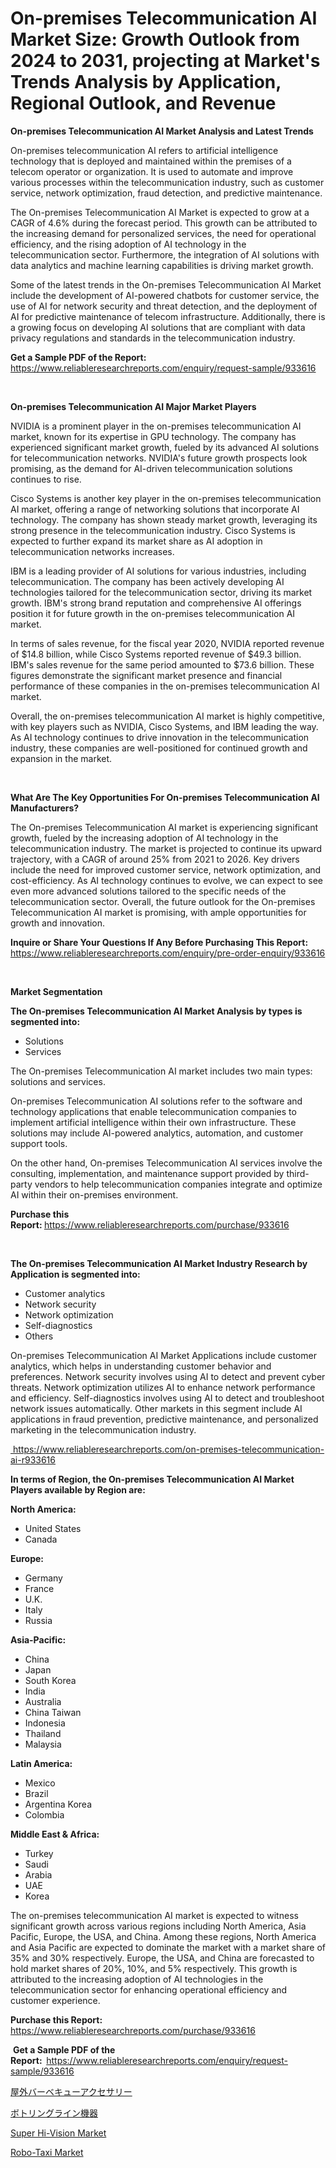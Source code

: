 <p><h1>On-premises Telecommunication AI Market Size: Growth Outlook from 2024 to 2031, projecting at Market's Trends Analysis by Application, Regional Outlook, and Revenue</h1></p><p><strong>On-premises Telecommunication AI Market Analysis and Latest Trends</strong></p>
<p><p>On-premises telecommunication AI refers to artificial intelligence technology that is deployed and maintained within the premises of a telecom operator or organization. It is used to automate and improve various processes within the telecommunication industry, such as customer service, network optimization, fraud detection, and predictive maintenance.</p><p>The On-premises Telecommunication AI Market is expected to grow at a CAGR of 4.6% during the forecast period. This growth can be attributed to the increasing demand for personalized services, the need for operational efficiency, and the rising adoption of AI technology in the telecommunication sector. Furthermore, the integration of AI solutions with data analytics and machine learning capabilities is driving market growth.</p><p>Some of the latest trends in the On-premises Telecommunication AI Market include the development of AI-powered chatbots for customer service, the use of AI for network security and threat detection, and the deployment of AI for predictive maintenance of telecom infrastructure. Additionally, there is a growing focus on developing AI solutions that are compliant with data privacy regulations and standards in the telecommunication industry.</p></p>
<p><strong>Get a Sample PDF of the Report:&nbsp;</strong> <a href="https://www.reliableresearchreports.com/enquiry/request-sample/933616">https://www.reliableresearchreports.com/enquiry/request-sample/933616</a></p>
<p>&nbsp;</p>
<p><strong>On-premises Telecommunication AI Major Market Players</strong></p>
<p><p>NVIDIA is a prominent player in the on-premises telecommunication AI market, known for its expertise in GPU technology. The company has experienced significant market growth, fueled by its advanced AI solutions for telecommunication networks. NVIDIA's future growth prospects look promising, as the demand for AI-driven telecommunication solutions continues to rise.</p><p>Cisco Systems is another key player in the on-premises telecommunication AI market, offering a range of networking solutions that incorporate AI technology. The company has shown steady market growth, leveraging its strong presence in the telecommunication industry. Cisco Systems is expected to further expand its market share as AI adoption in telecommunication networks increases.</p><p>IBM is a leading provider of AI solutions for various industries, including telecommunication. The company has been actively developing AI technologies tailored for the telecommunication sector, driving its market growth. IBM's strong brand reputation and comprehensive AI offerings position it for future growth in the on-premises telecommunication AI market.</p><p>In terms of sales revenue, for the fiscal year 2020, NVIDIA reported revenue of $14.8 billion, while Cisco Systems reported revenue of $49.3 billion. IBM's sales revenue for the same period amounted to $73.6 billion. These figures demonstrate the significant market presence and financial performance of these companies in the on-premises telecommunication AI market.</p><p>Overall, the on-premises telecommunication AI market is highly competitive, with key players such as NVIDIA, Cisco Systems, and IBM leading the way. As AI technology continues to drive innovation in the telecommunication industry, these companies are well-positioned for continued growth and expansion in the market.</p></p>
<p>&nbsp;</p>
<p><strong>What Are The Key Opportunities For On-premises Telecommunication AI Manufacturers?</strong></p>
<p><p>The On-premises Telecommunication AI market is experiencing significant growth, fueled by the increasing adoption of AI technology in the telecommunication industry. The market is projected to continue its upward trajectory, with a CAGR of around 25% from 2021 to 2026. Key drivers include the need for improved customer service, network optimization, and cost-efficiency. As AI technology continues to evolve, we can expect to see even more advanced solutions tailored to the specific needs of the telecommunication sector. Overall, the future outlook for the On-premises Telecommunication AI market is promising, with ample opportunities for growth and innovation.</p></p>
<p><strong>Inquire or Share Your Questions If Any Before Purchasing This Report:</strong> <a href="https://www.reliableresearchreports.com/enquiry/pre-order-enquiry/933616">https://www.reliableresearchreports.com/enquiry/pre-order-enquiry/933616</a></p>
<p>&nbsp;</p>
<p><strong>Market Segmentation</strong></p>
<p><strong>The On-premises Telecommunication AI Market Analysis by types is segmented into:</strong></p>
<p><ul><li>Solutions</li><li>Services</li></ul></p>
<p><p>The On-premises Telecommunication AI market includes two main types: solutions and services.</p><p>On-premises Telecommunication AI solutions refer to the software and technology applications that enable telecommunication companies to implement artificial intelligence within their own infrastructure. These solutions may include AI-powered analytics, automation, and customer support tools.</p><p>On the other hand, On-premises Telecommunication AI services involve the consulting, implementation, and maintenance support provided by third-party vendors to help telecommunication companies integrate and optimize AI within their on-premises environment.</p></p>
<p><strong>Purchase this Report:&nbsp;</strong><a href="https://www.reliableresearchreports.com/purchase/933616">https://www.reliableresearchreports.com/purchase/933616</a></p>
<p>&nbsp;</p>
<p><strong>The On-premises Telecommunication AI Market Industry Research by Application is segmented into:</strong></p>
<p><ul><li>Customer analytics</li><li>Network security</li><li>Network optimization</li><li>Self-diagnostics</li><li>Others</li></ul></p>
<p><p>On-premises Telecommunication AI Market Applications include customer analytics, which helps in understanding customer behavior and preferences. Network security involves using AI to detect and prevent cyber threats. Network optimization utilizes AI to enhance network performance and efficiency. Self-diagnostics involves using AI to detect and troubleshoot network issues automatically. Other markets in this segment include AI applications in fraud prevention, predictive maintenance, and personalized marketing in the telecommunication industry.</p></p>
<p><a href="https://www.reliableresearchreports.com/on-premises-telecommunication-ai-r933616">&nbsp;https://www.reliableresearchreports.com/on-premises-telecommunication-ai-r933616</a></p>
<p><strong>In terms of Region, the On-premises Telecommunication AI Market Players available by Region are:</strong></p>
<p>
    <p> <strong> North America: </strong>
        <ul>
            <li>United States</li>
            <li>Canada</li>
        </ul>
        </p> 
    <p> <strong> Europe: </strong>
        <ul>
            <li>Germany</li>
            <li>France</li>
            <li>U.K.</li>
            <li>Italy</li>
            <li>Russia</li>
        </ul>
        </p> 
    <p> <strong> Asia-Pacific: </strong>
        <ul>
            <li>China</li>
            <li>Japan</li>
            <li>South Korea</li>
            <li>India</li>
            <li>Australia</li>
            <li>China Taiwan</li>
            <li>Indonesia</li>
            <li>Thailand</li>
            <li>Malaysia</li>
        </ul>
        </p> 
    <p> <strong> Latin America: </strong>
        <ul>
            <li>Mexico</li>
            <li>Brazil</li>
            <li>Argentina Korea</li>
            <li>Colombia</li>
        </ul>
        </p> 
    <p> <strong> Middle East & Africa: </strong>
        <ul>
            <li>Turkey</li>
            <li>Saudi</li>
            <li>Arabia</li>
            <li>UAE</li>
            <li>Korea</li>
        </ul>
    </p>
    </p>
<p><p>The on-premises telecommunication AI market is expected to witness significant growth across various regions including North America, Asia Pacific, Europe, the USA, and China. Among these regions, North America and Asia Pacific are expected to dominate the market with a market share of 35% and 30% respectively. Europe, the USA, and China are forecasted to hold market shares of 20%, 10%, and 5% respectively. This growth is attributed to the increasing adoption of AI technologies in the telecommunication sector for enhancing operational efficiency and customer experience.</p></p>
<p><strong>Purchase this Report: </strong><a href="https://www.reliableresearchreports.com/purchase/933616">https://www.reliableresearchreports.com/purchase/933616</a></p>
<p>&nbsp;<strong>Get a Sample PDF of the Report:&nbsp;&nbsp;</strong><a href="https://www.reliableresearchreports.com/enquiry/request-sample/933616">https://www.reliableresearchreports.com/enquiry/request-sample/933616</a></p>
<p><strong></strong></p>
<p><p><a href="https://github.com/leigh4852023/Market-Research-Report-List-1/blob/main/591224852480.md">屋外バーベキューアクセサリー</a></p><p><a href="https://github.com/alyle7648/Market-Research-Report-List-1/blob/main/852348752479.md">ボトリングライン機器</a></p><p><a href="https://github.com/lorenzaSchmeler/Market-Research-Report-List-1/blob/main/super-hi-vision-market.md">Super Hi-Vision Market</a></p><p><a href="https://github.com/ruddyyedelwadw/Market-Research-Report-List-2/blob/main/robo-taxi-market.md">Robo-Taxi Market</a></p></p>